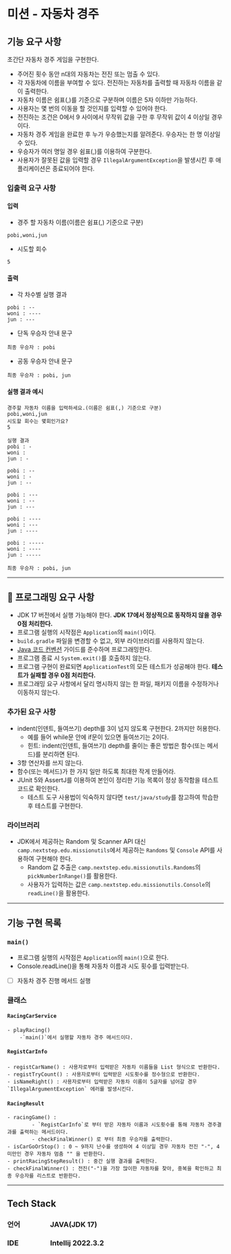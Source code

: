 # 미션 - 자동차 경주

## 기능 요구 사항

초간단 자동차 경주 게임을 구현한다.

- 주어진 횟수 동안 n대의 자동차는 전진 또는 멈출 수 있다.
- 각 자동차에 이름을 부여할 수 있다. 전진하는 자동차를 출력할 때 자동차 이름을 같이 출력한다.
- 자동차 이름은 쉼표(,)를 기준으로 구분하며 이름은 5자 이하만 가능하다.
- 사용자는 몇 번의 이동을 할 것인지를 입력할 수 있어야 한다.
- 전진하는 조건은 0에서 9 사이에서 무작위 값을 구한 후 무작위 값이 4 이상일 경우이다.
- 자동차 경주 게임을 완료한 후 누가 우승했는지를 알려준다. 우승자는 한 명 이상일 수 있다.
- 우승자가 여러 명일 경우 쉼표(,)를 이용하여 구분한다.
- 사용자가 잘못된 값을 입력할 경우 `IllegalArgumentException`을 발생시킨 후 애플리케이션은 종료되어야 한다.

### 입출력 요구 사항

#### 입력

- 경주 할 자동차 이름(이름은 쉼표(,) 기준으로 구분)

```
pobi,woni,jun
```

- 시도할 회수

```
5
```

#### 출력

- 각 차수별 실행 결과

```
pobi : --
woni : ----
jun : ---
```

- 단독 우승자 안내 문구

```
최종 우승자 : pobi
```

- 공동 우승자 안내 문구

```
최종 우승자 : pobi, jun
```

#### 실행 결과 예시

```
경주할 자동차 이름을 입력하세요.(이름은 쉼표(,) 기준으로 구분)
pobi,woni,jun
시도할 회수는 몇회인가요?
5

실행 결과
pobi : -
woni : 
jun : -

pobi : --
woni : -
jun : --

pobi : ---
woni : --
jun : ---

pobi : ----
woni : ---
jun : ----

pobi : -----
woni : ----
jun : -----

최종 우승자 : pobi, jun
```

---

## 🎯 프로그래밍 요구 사항

- JDK 17 버전에서 실행 가능해야 한다. **JDK 17에서 정상적으로 동작하지 않을 경우 0점 처리한다.**
- 프로그램 실행의 시작점은 `Application`의 `main()`이다.
- `build.gradle` 파일을 변경할 수 없고, 외부 라이브러리를 사용하지 않는다.
- [Java 코드 컨벤션](https://github.com/woowacourse/woowacourse-docs/tree/master/styleguide/java) 가이드를 준수하며 프로그래밍한다.
- 프로그램 종료 시 `System.exit()`를 호출하지 않는다.
- 프로그램 구현이 완료되면 `ApplicationTest`의 모든 테스트가 성공해야 한다. **테스트가 실패할 경우 0점 처리한다.**
- 프로그래밍 요구 사항에서 달리 명시하지 않는 한 파일, 패키지 이름을 수정하거나 이동하지 않는다.

### 추가된 요구 사항

- indent(인덴트, 들여쓰기) depth를 3이 넘지 않도록 구현한다. 2까지만 허용한다.
    - 예를 들어 while문 안에 if문이 있으면 들여쓰기는 2이다.
    - 힌트: indent(인덴트, 들여쓰기) depth를 줄이는 좋은 방법은 함수(또는 메서드)를 분리하면 된다.
- 3항 연산자를 쓰지 않는다.
- 함수(또는 메서드)가 한 가지 일만 하도록 최대한 작게 만들어라.
- JUnit 5와 AssertJ를 이용하여 본인이 정리한 기능 목록이 정상 동작함을 테스트 코드로 확인한다.
    - 테스트 도구 사용법이 익숙하지 않다면 `test/java/study`를 참고하여 학습한 후 테스트를 구현한다.

### 라이브러리

- JDK에서 제공하는 Random 및 Scanner API 대신 `camp.nextstep.edu.missionutils`에서 제공하는 `Randoms` 및 `Console` API를 사용하여 구현해야 한다.
    - Random 값 추출은 `camp.nextstep.edu.missionutils.Randoms`의 `pickNumberInRange()`를 활용한다.
    - 사용자가 입력하는 값은 `camp.nextstep.edu.missionutils.Console`의 `readLine()`을 활용한다.
 

---

## 기능 구현 목록
### `main()`
  - 프로그램 실행의 시작점은 `Application`의 `main()`으로 한다.
  - Console.readLine()을 통해 자동차 이름과 시도 횟수를 입력받는다.
  - [ ] 자동차 경주 진행 메서드 실행

### 클래스
  #### `RacingCarService`
    - playRacing()
        -`main()`에서 실행할 자동차 경주 메서드이다.
    
  #### `RegistCarInfo`
    - registCarName() : 사용자로부터 입력받은 자동차 이름들을 List 형식으로 반환한다.
    - registTryCount() : 사용자로부터 입력받은 시도횟수를 정수형으로 반환한다.
    - isNameRight() : 사용자로부터 입력받은 자동차 이름이 5글자를 넘어갈 경우 `IllegalArgumentException` 에러를 발생시킨다.

  #### `RacingResult`
    - racingGame() : 
            - `RegistCarInfo`로 부터 받은 자동차 이름과 시도횟수를 통해 자동차 경주결과를 출력하는 메서드이다.
            - checkFinalWinner() 로 부터 최종 우승자를 출력한다.
    - isCarGoOrStop() : 0 ~ 9까지 난수를 생성하여 4 이상일 경우 자동차 전진 "-", 4 미만인 경우 자동차 멈춤 "" 을 반환한다.
    - printRacingStepResult() : 중간 실행 결과를 출력한다.
    - checkFinalWinner() : 전진("-")을 가장 많이한 자동차를 찾아, 중복을 확인하고 최종 우승자를 리스트로 반환한다.

---

## Tech Stack

### 언어 &nbsp;&nbsp;&nbsp;&nbsp;&nbsp;&nbsp;&nbsp;&nbsp;&nbsp;&nbsp;&nbsp;&nbsp;&nbsp;&nbsp;&nbsp;&nbsp;&nbsp;JAVA(JDK 17)

### IDE &nbsp;&nbsp;&nbsp;&nbsp;&nbsp;&nbsp;&nbsp;&nbsp;&nbsp;&nbsp;&nbsp;&nbsp;&nbsp;&nbsp;&nbsp;&nbsp;&nbsp;&nbsp;Intellij 2022.3.2    

